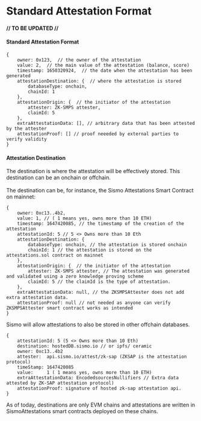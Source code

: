 # Standard Attestation Format

#### // TO BE UPDATED //

#### Standard Attestation Format

```
{
    owner: 0x123,  // the owner of the attestation
    value: 2,  // the main value of the attestation (balance, score)
    timestamp: 1650320924,  // the date when the attestation has been generated
    attestationDestination: {  // where the attestation is stored 
        databaseType: onchain,
        chainId: 1
    },
    attestationOrigin: {  // the initiator of the attestation
        attester: ZK-SMPS attester,
        claimId: 5 
    },
    extraAttestationData: [], // arbitrary data that has been attested by the attester
    attestationProof: [] // proof neeeded by external parties to verify validity
}
```

#### Attestation Destination

The destination is where the attestation will be effectively stored. This destination can be an onchain or offchain. \
\
The destination can be, for instance, the Sismo Attestations Smart Contract on mainnet:&#x20;

```
{
    owner: 0xc13..4b2,
    value: 1, // ( 1 means yes, owns more than 10 ETH)
    timestamp: 1647420085, // the timestamp of the creation of the attestation
    attestationId: 5 // 5 <> Owns more than 10 Eth
    attestationDestination: { 
        databaseType: onchain, // the attestation is stored onchain
        chainId: 1 // the attestation is stored on the attestations.sol contract on mainnet
    },
    attestationOrigin: {  // the initiator of the attestation
        attester: ZK-SMPS attester, // The attestation was generated and validated using a zero knowledge proving scheme
        claimId: 5 // the claimId is the type of attestation. 
    },
    extraAttestationData: null, // the ZKSMPSAttester does not add extra attestation data.
    attestationProof: null // not needed as anyone can verify ZKSMPSAttester smart contract works as intended
}
```

Sismo will allow attestations to also be stored in other offchain databases.

```
{
    attestationId: 5 (5 <> Owns more than 10 Eth)
    destination: hostedDB.sismo.io // or ipfs/ ceramic
    owner: 0xc13..4b2
    attester:  api.sismo.io/attest/zk-sap (ZKSAP is the attestation protocol)
    timeStamp: 1647420085 
    value:     1 ( 1 means yes, owns more than 10 ETH)
    extraAttestationData: EncodedsourcesNullifiers // Extra data attested by ZK-SAP attestation protocol)
    attestationProof: signature of hosted zk-sap attestation api.
}
```

As of today, destinations are only EVM chains and attestations are written in SismoAttestations smart contracts deployed on these chains.
